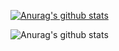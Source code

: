 [![Anurag's github stats](https://github-readme-stats.vercel.app/api?HinataKikuchi=anuraghazra)](https://github.com/anuraghazra/github-readme-stats)

![Anurag's github stats](https://github-readme-stats.vercel.app/api?HinataKikuchi=anuraghazra&show_icons=true&theme=radical)